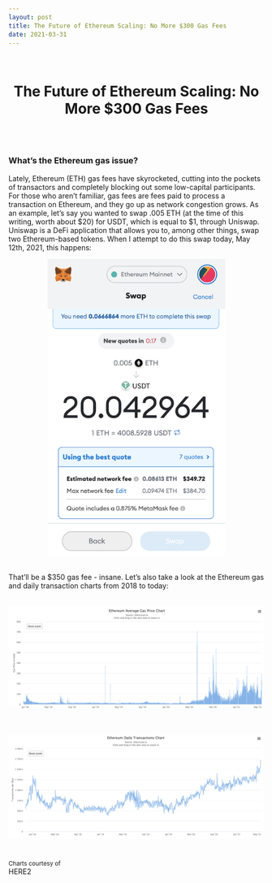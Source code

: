 ```yaml
---
layout: post
title: The Future of Ethereum Scaling: No More $300 Gas Fees
date: 2021-03-31
---
```

<br/>
<h1 style="font-weight: bold; text-align: center;">The Future of Ethereum Scaling: No More $300 Gas Fees</h1>
<br/>
<br/>

### **What’s the Ethereum gas issue?**
Lately, Ethereum (ETH) gas fees have skyrocketed, cutting into the pockets of transactors and completely blocking out some low-capital participants. For those who aren’t familiar, gas fees are fees paid to process a transaction on Ethereum, and they go up as network congestion grows. As an example, let’s say you wanted to swap .005 ETH (at the time of this writing, worth about $20) for USDT, which is equal to $1, through Uniswap. Uniswap is a DeFi application that allows you to, among other things, swap two Ethereum-based tokens. When I attempt to do this swap today, May 12th, 2021, this happens:
<br/>
<p align="center">
  <img src="ETHSwap.jpg" width="350" title="ETH for USDT Swap">
</p>
<br/>
That’ll be a $350 gas fee - insane. Let’s also take a look at the Ethereum gas and daily transaction charts from 2018 to today:
<br/>
<br/>
<p align="center">
  <img src="ETHGas.png" width="900" title="ETH for USDT Swap">
</p>
<br/>
<p align="center">
  <img src="ETHTransactions.png" width="900" title="ETH for USDT Swap">
</p>
<br/>
<sub>Charts courtesy of <https://etherscan.io></sub><br/>
HERE2
<br/>
<br/>

